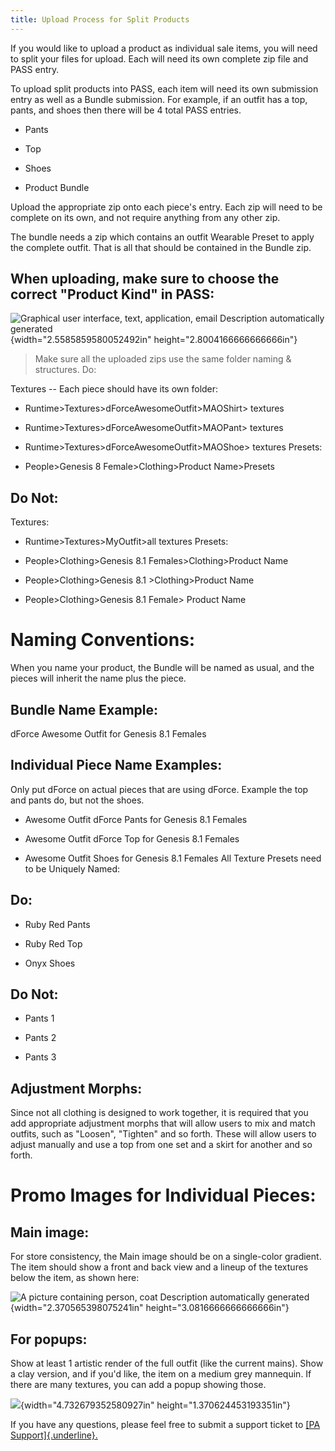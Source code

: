 ```yaml
---
title: Upload Process for Split Products
---
```


If you would like to upload a product as individual sale items, you will
need to split your files for upload. Each will need its own complete zip
file and PASS entry.

To upload split products into PASS, each item will need its own
submission entry as well as a Bundle submission. For example, if an
outfit has a top, pants, and shoes then there will be 4 total PASS
entries.

-   Pants

-   Top

-   Shoes

-   Product Bundle

Upload the appropriate zip onto each piece's entry. Each zip will need
to be complete on its own, and not require anything from any other zip.

The bundle needs a zip which contains an outfit Wearable Preset to apply
the complete outfit. That is all that should be contained in the Bundle
zip.

## When uploading, make sure to choose the correct "Product Kind" in PASS:

![Graphical user interface, text, application, email Description
automatically generated](media/image1.png){width="2.5585859580052492in"
height="2.8004166666666666in"}

> Make sure all the uploaded zips use the same folder naming &
> structures. Do:

Textures -- Each piece should have its own folder:

-   Runtime\>Textures\>dForceAwesomeOutfit\>MAOShirt\> textures

-   Runtime\>Textures\>dForceAwesomeOutfit\>MAOPant\> textures

-   Runtime\>Textures\>dForceAwesomeOutfit\>MAOShoe\> textures Presets:

-   People\>Genesis 8 Female\>Clothing\>Product Name\>Presets

## Do Not:

Textures:

-   Runtime\>Textures\>MyOutfit\>all textures Presets:

-   People\>Clothing\>Genesis 8.1 Females\>Clothing\>Product Name

-   People\>Clothing\>Genesis 8.1 \>Clothing\>Product Name

-   People\>Clothing\>Genesis 8.1 Female\> Product Name

# Naming Conventions:

When you name your product, the Bundle will be named as usual, and the
pieces will inherit the name plus the piece.

## Bundle Name Example:

dForce Awesome Outfit for Genesis 8.1 Females

## Individual Piece Name Examples:

Only put dForce on actual pieces that are using dForce. Example the top
and pants do, but not the shoes.

-   Awesome Outfit dForce Pants for Genesis 8.1 Females

-   Awesome Outfit dForce Top for Genesis 8.1 Females

-   Awesome Outfit Shoes for Genesis 8.1 Females All Texture Presets
    need to be Uniquely Named:

## Do:

-   Ruby Red Pants

-   Ruby Red Top

-   Onyx Shoes

## Do Not:

-   Pants 1

-   Pants 2

-   Pants 3

## Adjustment Morphs:

Since not all clothing is designed to work together, it is required that
you add appropriate adjustment morphs that will allow users to mix and
match outfits, such as "Loosen", "Tighten" and so forth. These will
allow users to adjust manually and use a top from one set and a skirt
for another and so forth.

# Promo Images for Individual Pieces:

## Main image:

For store consistency, the Main image should be on a single-color
gradient. The item should show a front and back view and a lineup of the
textures below the item, as shown here:

![A picture containing person, coat Description automatically
generated](media/image2.jpeg){width="2.370565398075241in"
height="3.0816666666666666in"}

## For popups:

Show at least 1 artistic render of the full outfit (like the current
mains). Show a clay version, and if you'd like, the item on a medium
grey mannequin. If there are many textures, you can add a popup showing
those.

![](media/image3.png){width="4.732679352580927in"
height="1.370624453193351in"}

If you have any questions, please feel free to submit a support ticket
to [[PA
Support]{.underline}.](https://dazpasupport.zendesk.com/hc/en-us/requests/new)
